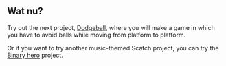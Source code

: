 ## Wat nu?

Try out the next project, [Dodgeball](https://projects.raspberrypi.org/en/projects/dodgeball), where you will make a game in which you have to avoid balls while moving from platform to platform.

Or if you want to try another music-themed Scatch project, you can try the [Binary hero](https://projects.raspberrypi.org/en/projects/binary-hero) project.